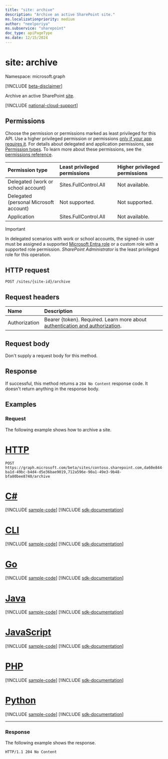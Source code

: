 ```yaml
---
title: "site: archive"
description: "Archive an active SharePoint site."
ms.localizationpriority: medium
author: "neelporiya"
ms.subservice: "sharepoint"
doc_type: apiPageType
ms.date: 12/15/2024
---
```


# site: archive

Namespace: microsoft.graph

[!INCLUDE [beta-disclaimer](../../includes/beta-disclaimer.md)]

Archive an active SharePoint [site](../resources/site.md).

[!INCLUDE [national-cloud-support](../../includes/global-only.md)]

## Permissions

Choose the permission or permissions marked as least privileged for this API. Use a higher privileged permission or permissions [only if your app requires it](/graph/permissions-overview#best-practices-for-using-microsoft-graph-permissions). For details about delegated and application permissions, see [Permission types](/graph/permissions-overview#permission-types). To learn more about these permissions, see the [permissions reference](/graph/permissions-reference).

<!-- { "blockType": "ignored" } -->
|Permission type|Least privileged permissions|Higher privileged permissions|
|:---|:---|:---|
|Delegated (work or school account)|Sites.FullControl.All|Not available.|
|Delegated (personal Microsoft account)|Not supported.|Not supported.|
|Application|Sites.FullControl.All|Not available.|

> [!IMPORTANT]
> In delegated scenarios with work or school accounts, the signed-in user must be assigned a supported [Microsoft Entra role](/entra/identity/role-based-access-control/permissions-reference?toc=%2Fgraph%2Ftoc.json) or a custom role with a supported role permission. *SharePoint Administrator* is the least privileged role for this operation.

## HTTP request

```http
POST /sites/{site-id}/archive
```

## Request headers

| Name          | Description               |
| :------------ | :------------------------ |
|Authorization|Bearer {token}. Required. Learn more about [authentication and authorization](/graph/auth/auth-concepts).|

## Request body

Don't supply a request body for this method.

## Response 

If successful, this method returns a `204 No Content` response code. It doesn't return anything in the response body.

## Examples

### Request

The following example shows how to archive a site.

# [HTTP](#tab/http)
<!-- {
  "blockType": "request",
  "name": "archive_site",
  "sampleKeys": ["contoso.sharepoint.com,da60e844-ba1d-49bc-b4d4-d5e36bae9019,712a596e-90a1-49e3-9b48-bfa80bee8740"]
}
-->
```http
POST https://graph.microsoft.com/beta/sites/contoso.sharepoint.com,da60e844-ba1d-49bc-b4d4-d5e36bae9019,712a596e-90a1-49e3-9b48-bfa80bee8740/archive
```

# [C#](#tab/csharp)
[!INCLUDE [sample-code](../includes/snippets/csharp/archive-site-csharp-snippets.md)]
[!INCLUDE [sdk-documentation](../includes/snippets/snippets-sdk-documentation-link.md)]

# [CLI](#tab/cli)
[!INCLUDE [sample-code](../includes/snippets/cli/archive-site-cli-snippets.md)]
[!INCLUDE [sdk-documentation](../includes/snippets/snippets-sdk-documentation-link.md)]

# [Go](#tab/go)
[!INCLUDE [sample-code](../includes/snippets/go/archive-site-go-snippets.md)]
[!INCLUDE [sdk-documentation](../includes/snippets/snippets-sdk-documentation-link.md)]

# [Java](#tab/java)
[!INCLUDE [sample-code](../includes/snippets/java/archive-site-java-snippets.md)]
[!INCLUDE [sdk-documentation](../includes/snippets/snippets-sdk-documentation-link.md)]

# [JavaScript](#tab/javascript)
[!INCLUDE [sample-code](../includes/snippets/javascript/archive-site-javascript-snippets.md)]
[!INCLUDE [sdk-documentation](../includes/snippets/snippets-sdk-documentation-link.md)]

# [PHP](#tab/php)
[!INCLUDE [sample-code](../includes/snippets/php/archive-site-php-snippets.md)]
[!INCLUDE [sdk-documentation](../includes/snippets/snippets-sdk-documentation-link.md)]

# [Python](#tab/python)
[!INCLUDE [sample-code](../includes/snippets/python/archive-site-python-snippets.md)]
[!INCLUDE [sdk-documentation](../includes/snippets/snippets-sdk-documentation-link.md)]

---

### Response

The following example shows the response.

<!-- {
  "blockType": "response",
  "truncated": true
}
-->
```http
HTTP/1.1 204 No Content
```
